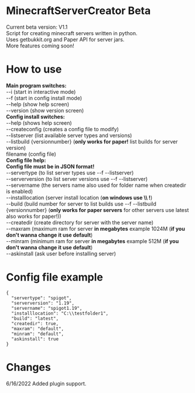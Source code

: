 # MinecraftServerCreator Beta
Current beta version: V1.1\
Script for creating minecraft servers written in python.\
Uses getbukkit.org and Paper API for server jars.\
More features coming soon!

# How to use
**Main program switches:**\
--i (start in interactive mode)\
--f (start in config install mode)\
--help (show help screen)\
--version (show version screen)\
**Config install switches:**\
--help (shows help screen)\
--createconfig (creates a config file to modify)\
--listserver (list available server types and versions)\
--listbuild {versionnumber} (**only works for paper!** list builds for server version)\
filename (config file)\
**Config file help:**\
**Config file must be in JSON format!**\
--servertype (to list server types use --f --listserver)\
--serverversion (to list server versions use --f --listserver)\
--servername (the servers name also used for folder name when createdir is enabled)\
--installlocation (server install location (**on windows use \\\ !**)\
--build (build number for server to list builds use --f --listbuild {versionnumber} (**only works for paper servers** for other servers use latest also works for paper!))\
--createdir (create directory for server with the server name)\
--maxram (maximum ram for server **in megabytes** example 1024M (**if you don't wanna change it use default**)\
--minram (minimum ram for server **in megabytes** example 512M (**if you don't wanna change it use default**)\
--askinstall (ask user before installing server)
# Config file example

    {  
      "servertype": "spigot",  
      "serverversion": "1.19",  
      "servername": "spigot1.19",  
      "installlocation": "C:\\testfolder1",  
      "build": "latest",  
      "createdir": true,  
      "maxram": "default",  
      "minram": "default",  
      "askinstall": true
    }

# Changes
6/16/2022 Added plugin support.
